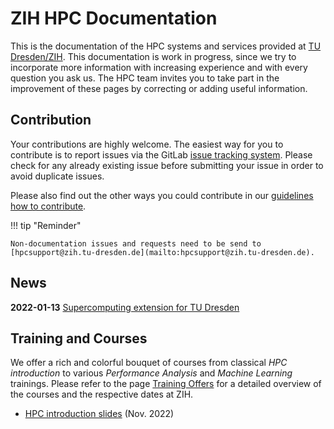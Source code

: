 # ZIH HPC Documentation

This is the documentation of the HPC systems and services provided at
[TU Dresden/ZIH](https://tu-dresden.de/zih/). This documentation is work in progress, since we try
to incorporate more information with increasing experience and with every question you ask us. The
HPC team invites you to take part in the improvement of these pages by correcting or adding useful
information.

## Contribution

Your contributions are highly welcome. The easiest way for you to contribute is to report issues via
the GitLab
[issue tracking system](https://gitlab.hrz.tu-chemnitz.de/zih/hpcsupport/hpc-compendium/-/issues).
Please check for any already existing issue before submitting your issue in order to avoid duplicate
issues.

Please also find out the other ways you could contribute in our [guidelines how to contribute](contrib/howto_contribute.md).

!!! tip "Reminder"

    Non-documentation issues and requests need to be send to
    [hpcsupport@zih.tu-dresden.de](mailto:hpcsupport@zih.tu-dresden.de).

## News

**2022-01-13** [Supercomputing extension for TU Dresden](https://tu-dresden.de/zih/die-einrichtung/news/supercomputing-cluster-2022)

## Training and Courses

We offer a rich and colorful bouquet of courses from classical *HPC introduction* to various
*Performance Analysis* and *Machine Learning* trainings. Please refer to the page
[Training Offers](https://tu-dresden.de/zih/hochleistungsrechnen/nhr-training)
for a detailed overview of the courses and the respective dates at ZIH.

* [HPC introduction slides](misc/HPC-Introduction.pdf) (Nov. 2022)
